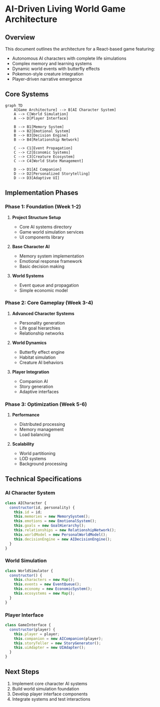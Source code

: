 # AI-Driven Living World Game Architecture

## Overview
This document outlines the architecture for a React-based game featuring:
- Autonomous AI characters with complete life simulations
- Complex memory and learning systems
- Dynamic world events with butterfly effects
- Pokemon-style creature integration
- Player-driven narrative emergence

## Core Systems

```mermaid
graph TD
    A[Game Architecture] --> B[AI Character System]
    A --> C[World Simulation]
    A --> D[Player Interface]
    
    B --> B1[Memory System]
    B --> B2[Emotional System]
    B --> B3[Decision Engine]
    B --> B4[Relationship Network]
    
    C --> C1[Event Propagation]
    C --> C2[Economic Systems]
    C --> C3[Creature Ecosystem]
    C --> C4[World State Management]
    
    D --> D1[AI Companion]
    D --> D2[Personalized Storytelling]
    D --> D3[Adaptive UI]
```

## Implementation Phases

### Phase 1: Foundation (Week 1-2)
1. **Project Structure Setup**
   - Core AI systems directory
   - Game world simulation services
   - UI components library

2. **Base Character AI**
   - Memory system implementation
   - Emotional response framework
   - Basic decision making

3. **World Systems**
   - Event queue and propagation
   - Simple economic model

### Phase 2: Core Gameplay (Week 3-4)
1. **Advanced Character Systems**
   - Personality generation
   - Life goal hierarchies
   - Relationship networks

2. **World Dynamics**
   - Butterfly effect engine
   - Habitat simulation
   - Creature AI behaviors

3. **Player Integration**
   - Companion AI
   - Story generation
   - Adaptive interfaces

### Phase 3: Optimization (Week 5-6)
1. **Performance**
   - Distributed processing
   - Memory management
   - Load balancing

2. **Scalability**
   - World partitioning
   - LOD systems
   - Background processing

## Technical Specifications

### AI Character System
```javascript
class AICharacter {
  constructor(id, personality) {
    this.id = id;
    this.memories = new MemorySystem();
    this.emotions = new EmotionalSystem();
    this.goals = new GoalHierarchy();
    this.relationships = new RelationshipNetwork();
    this.worldModel = new PersonalWorldModel();
    this.decisionEngine = new AIDecisionEngine();
  }
}
```

### World Simulation
```javascript
class WorldSimulator {
  constructor() {
    this.characters = new Map();
    this.events = new EventQueue();
    this.economy = new EconomicSystem();
    this.ecosystems = new Map();
  }
}
```

### Player Interface
```javascript
class GameInterface {
  constructor(player) {
    this.player = player;
    this.companion = new AICompanion(player);
    this.storyTeller = new StoryGenerator();
    this.uiAdapter = new UIAdapter();
  }
}
```

## Next Steps
1. Implement core character AI systems
2. Build world simulation foundation
3. Develop player interface components
4. Integrate systems and test interactions